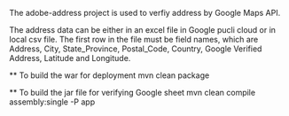 The adobe-address project is used to verfiy address by Google Maps API.

The address data can be either in an excel file in Google pucli cloud or in local csv file.
The first row in the file must be field names, which are Address, City, State_Province, Postal_Code, Country, Google Verified Address, Latitude and Longitude. 

** To build the war for deployment
	mvn clean package

** To build the jar file for verifying Google sheet
	mvn clean compile assembly:single -P app

